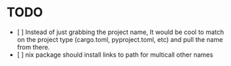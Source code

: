 # TODO

- \[ \] Instead of just grabbing the project name, It would be cool to match on the project type (cargo.toml, pyproject.toml, etc) and pull the name from there.
- \[ \] nix package should install links to path for multicall other names
